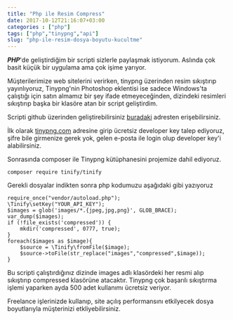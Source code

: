 ```yaml
---
title: "Php ile Resim Compress"
date: 2017-10-12T21:16:07+03:00
categories : ["php"]
tags: ["php","tinypng","api"]
slug: "php-ile-resim-dosya-boyutu-kucultme"
---
```



***PHP***'de geliştirdiğim bir scripti sizlerle paylaşmak istiyorum. Aslında çok basit küçük bir uygulama ama çok işime yarıyor.

Müşterilerimize web sitelerini verirken, tinypng üzerinden resim sıkıştırıp yayınlıyoruz, Tinypng'nin Photoshop eklentisi ise sadece Windows'ta çalıştığı için satın almamız bir şey ifade etmeyeceğinden, dizindeki resimleri sıkıştırıp başka bir klasöre atan bir script geliştirdim.

Scripti github üzerinden geliştirebilirsiniz [buradaki](https://github.com/uurtech/tinypng-php-compresser) adresten erişebilirsiniz.

İlk olarak [tinypng.com](http://tinypng.com) adresine girip ücretsiz developer key talep ediyoruz, şifre bile girmenize gerek yok, gelen e-posta ile login olup developer key'i alabilirsiniz.

Sonrasında composer ile Tinypng kütüphanesini projemize dahil ediyoruz.

    composer require tinify/tinify

Gerekli dosyalar indikten sonra php kodumuzu aşağıdaki gibi yazıyoruz

    require_once("vendor/autoload.php");
    \Tinify\setKey("YOUR_API_KEY");
    $images = glob('images/*.{jpeg,jpg,png}', GLOB_BRACE);
    var_dump($images);
    if (!file_exists('compressed')) {
        mkdir('compressed', 0777, true);
    }
    foreach($images as $image){
        $source = \Tinify\fromFile($image);
        $source->toFile(str_replace("images","compressed",$image));
    }

Bu scripti çalıştırdığınız dizinde images adlı klasördeki her resmi alıp sıkıştırıp compressed klasörüne atacaktır. Tinypng çok başarılı sıkıştırma işlemi yaparken ayda 500 adet kullanımı ücretsiz veriyor. 

Freelance işlerinizde kullanıp, site açılış performansını etkilyecek dosya boyutlarıyla müşterinizi etkliyebilirsiniz.

